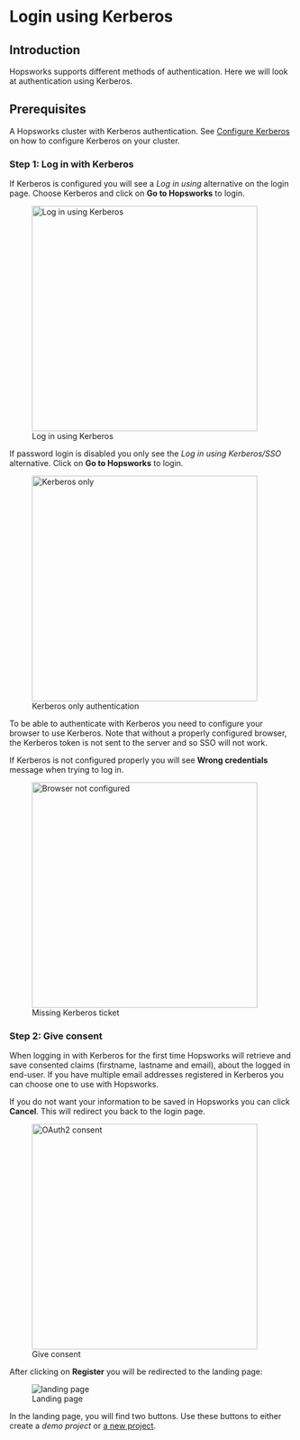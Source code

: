 # Login using Kerberos

## Introduction
Hopsworks supports different methods of authentication. Here we will look at authentication using Kerberos.

## Prerequisites

A Hopsworks cluster with Kerberos authentication. 
See [Configure Kerberos](../../../../setup_installation/admin/ldap/configure-krb) on how to configure Kerberos on your cluster.

### Step 1: Log in with Kerberos
If Kerberos is configured you will see a _Log in using_ alternative on the login page. Choose Kerberos and click on 
**Go to Hopsworks** to login. 

<figure>
  <img width="400px" src="../../../../assets/images/admin/ldap/login-using-krb.png" alt="Log in using Kerberos" />
  <figcaption>Log in using Kerberos</figcaption>
</figure>

If password login is disabled you only see the _Log in using Kerberos/SSO_ alternative. Click on
**Go to Hopsworks** to login.
<figure>
  <img width="400px" src="../../../../assets/images/admin/ldap/krb-login.png" alt="Kerberos only" />
  <figcaption>Kerberos only authentication</figcaption>
</figure>

To be able to authenticate with Kerberos you need to configure your browser to use Kerberos. 
Note that without a properly configured browser, the Kerberos token is not sent to the server and so SSO will not work.

If Kerberos is not configured properly you will see **Wrong credentials** message when trying to log in.
<figure>
  <img width="400px" src="../../../../assets/images/admin/ldap/no-ticket.png" alt="Browser not configured" />
  <figcaption>Missing Kerberos ticket</figcaption>
</figure>

### Step 2: Give consent
When logging in with Kerberos for the first time Hopsworks will retrieve and save consented claims (firstname, lastname
and email), about the logged in end-user. If you have multiple email addresses registered in Kerberos you can choose 
one to use with Hopsworks.

If you do not want your information to be saved in Hopsworks you can click **Cancel**. This will redirect you back
to the login page.

<figure>
  <img width="400px" src="../../../../assets/images/auth/consent.png" alt="OAuth2 consent" />
  <figcaption>Give consent</figcaption>
</figure>

After clicking on **Register** you will be redirected to the landing page:
  <figure>
    <img alt="landing page" src="../../../../assets/images/auth/landing-page.png">
    <figcaption>Landing page</figcaption>
  </figure>

In the landing page, you will find two buttons. Use these buttons to either create a 
_demo project_ or [a new project](../../../projects/project/create_project).
